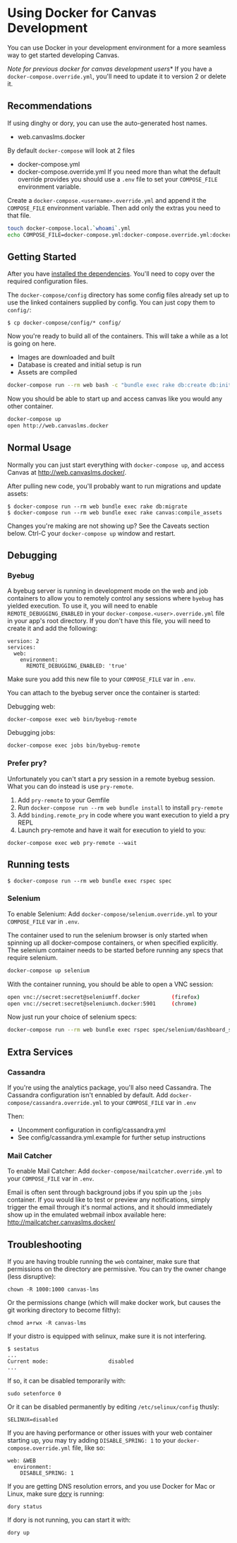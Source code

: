 # Using Docker for Canvas Development

You can use Docker in your development environment for a more seamless
way to get started developing Canvas.

*Note for previous docker for canvas development users**
If you have a `docker-compose.override.yml`, you'll need to update it to version 2 or delete it.

## Recommendations

If using dinghy or dory, you can use the auto-generated host names.

- web.canvaslms.docker

By default `docker-compose` will look at 2 files
- docker-compose.yml
- docker-compose.override.yml
If you need more than what the default override provides you should use a `.env` file to set your `COMPOSE_FILE` environment variable.

Create a `docker-compose.<username>.override.yml` and append it the `COMPOSE_FILE` environment variable.
Then add only the extras you need to that file.

```bash
touch docker-compose.local.`whoami`.yml
echo COMPOSE_FILE=docker-compose.yml:docker-compose.override.yml:docker-compose.local.`whoami`.yml >> .env
```

## Getting Started
After you have [installed the dependencies](getting_docker.md). You'll need to copy
over the required configuration files.

The `docker-compose/config` directory has some config files already set up to use
the linked containers supplied by config. You can just copy them to
`config/`:

```
$ cp docker-compose/config/* config/
```

Now you're ready to build all of the containers. This will take a while as a lot is going on here.

- Images are downloaded and built
- Database is created and initial setup is run
- Assets are compiled

```bash
docker-compose run --rm web bash -c "bundle exec rake db:create db:initial_setup canvas:compile_assets"
```

Now you should be able to start up and access canvas like you would any other container.
```bash
docker-compose up
open http://web.canvaslms.docker
```

## Normal Usage

Normally you can just start everything with `docker-compose up`, and
access Canvas at http://web.canvaslms.docker/.

After pulling new code, you'll probably want to run migrations and
update assets:

```
$ docker-compose run --rm web bundle exec rake db:migrate
$ docker-compose run --rm web bundle exec rake canvas:compile_assets
```

Changes you're making are not showing up? See the Caveats section below.
Ctrl-C your `docker-compose up` window and restart.

## Debugging

### Byebug

A byebug server is running in development mode on the web and job containers
to allow you to remotely control any sessions where `byebug` has yielded
execution. To use it, you will need to enable `REMOTE_DEBUGGING_ENABLED` in your
`docker-compose.<user>.override.yml` file in your app's root directory. If you don't have
this file, you will need to create it and add the following:

```
version: 2
services:
  web:
    environment:
      REMOTE_DEBUGGING_ENABLED: 'true'
```

Make sure you add this new file to your `COMPOSE_FILE` var in `.env`.

You can attach to the byebug server once the container is started:

Debugging web:

```
docker-compose exec web bin/byebug-remote
```

Debugging jobs:

```
docker-compose exec jobs bin/byebug-remote
```

### Prefer pry?

Unfortunately you can't start a pry session in a remote byebug session. What
you can do instead is use `pry-remote`.

1. Add `pry-remote` to your Gemfile
2. Run `docker-compose run --rm web bundle install` to install `pry-remote`
3. Add `binding.remote_pry` in code where you want execution to yield a pry REPL
4. Launch pry-remote and have it wait for execution to yield to you:
```
docker-compose exec web pry-remote --wait
```

## Running tests

```
$ docker-compose run --rm web bundle exec rspec spec
```

### Selenium

To enable Selenium: Add `docker-compose/selenium.override.yml` to your `COMPOSE_FILE` var in `.env`.

The container used to run the selenium browser is only started when spinning up
all docker-compose containers, or when specified explicitly. The selenium
container needs to be started before running any specs that require selenium.

```sh
docker-compose up selenium
```

With the container running, you should be able to open a VNC session:

```sh
open vnc://secret:secret@seleniumff.docker          (firefox)
open vnc://secret:secret@seleniumch.docker:5901     (chrome)
```

Now just run your choice of selenium specs:

```sh
docker-compose run --rm web bundle exec rspec spec/selenium/dashboard_spec.rb
```


## Extra Services

### Cassandra

If you're using the analytics package, you'll also need Cassandra. The
Cassandra configuration isn't ennabled by default. Add `docker-compose/cassandra.override.yml` to your `COMPOSE_FILE` var in `.env`

Then:
- Uncomment configuration in config/cassandra.yml
- See config/cassandra.yml.example for further setup instructions

### Mail Catcher

To enable Mail Catcher: Add `docker-compose/mailcatcher.override.yml` to your `COMPOSE_FILE` var in `.env`.

Email is often sent through background jobs if you spin up the `jobs` container.
If you would like to test or preview any notifications, simply trigger the email
through it's normal actions, and it should immediately show up in the emulated
webmail inbox available here: http://mailcatcher.canvaslms.docker/

## Troubleshooting

If you are having trouble running the `web` container, make sure that permissions on the directory are permissive.  You can try the owner change (less disruptive):

```
chown -R 1000:1000 canvas-lms
```

Or the permissions change (which will make docker work, but causes the git working directory to become filthy):

```
chmod a+rwx -R canvas-lms
```

If your distro is equipped with selinux, make sure it is not interfering.

```
$ sestatus
...
Current mode:                   disabled
...

```

If so, it can be disabled temporarily with:

```
sudo setenforce 0
```

Or it can be disabled permanently by editing `/etc/selinux/config` thusly:

```
SELINUX=disabled
```

If you are having performance or other issues with your web container
starting up, you may try adding `DISABLE_SPRING: 1` to your
`docker-compose.override.yml` file, like so:

```
web: &WEB
  environment:
    DISABLE_SPRING: 1
```

If you are getting DNS resolution errors, and you use Docker for Mac or Linux,
make sure [dory](https://github.com/FreedomBen/dory) is running:

```
dory status
```

If dory is not running, you can start it with:

```
dory up
```
